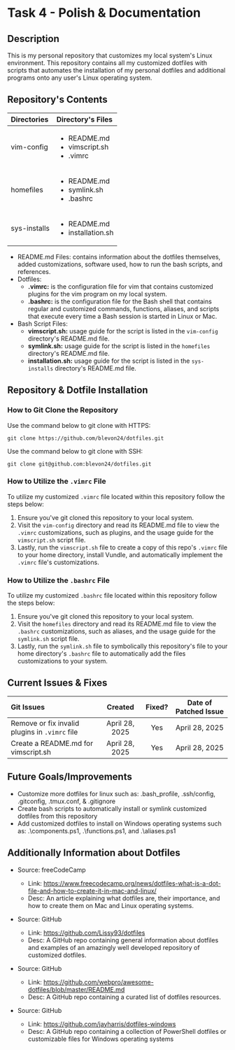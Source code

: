 # Task 4 - Polish & Documentation
## Description
This is my personal repository that customizes my local system's Linux environment. This repository contains all my customized dotfiles with scripts that automates the installation of my personal dotfiles and additional programs onto any user's Linux operating system.

## Repository's Contents
| Directories	| Directory's Files 	|
| :------------ | :-------------------- |
| vim-config	| <ul><li>README.md</li><li>vimscript.sh</li><li>.vimrc</li> |
| homefiles	| <ul><li>README.md</li><li>symlink.sh</li><li>.bashrc</li> |
| sys-installs	| <ul><li>README.md</li><li>installation.sh</li> |

 - README.md Files: contains information about the dotfiles themselves, added customizations, software used, how to run the bash scripts, and references.
 - Dotfiles:
   - **.vimrc:** is the configuration file for vim that contains customized plugins for the vim program on my local system.
   - **.bashrc:** is the configuration file for the Bash shell that contains regular and customized commands, functions, aliases, and scripts that execute every time a Bash session is started in Linux or Mac.
 - Bash Script Files:
   - **vimscript.sh:** usage guide for the script is listed in the `vim-config` directory's README.md file.
   - **symlink.sh:** usage guide for the script is listed in the `homefiles` directory's README.md file.
   - **installation.sh:** usage guide for the script is listed in the `sys-installs` directory's README.md file.

## Repository & Dotfile Installation
### How to Git Clone the Repository
Use the command below to git clone with HTTPS:
```
git clone https://github.com/blevon24/dotfiles.git
```

Use the command below to git clone with SSH:
```
git clone git@github.com:blevon24/dotfiles.git
```

### How to Utilize the `.vimrc` File
To utilize my customized `.vimrc` file located within this repository follow the steps below:
 1. Ensure you've git cloned this repository to your local system.
 2. Visit the `vim-config` directory and read its README.md file to view the `.vimrc` customizations, such as plugins, and the usage guide for the `vimscript.sh` script file.
 3. Lastly, run the `vimscript.sh` file to create a copy of this repo's `.vimrc` file to your home directory, install Vundle, and automatically implement the `.vimrc` file's customizations.

### How to Utilize the `.bashrc` File
To utilize my customized `.bashrc` file located within this repository follow the steps below:
 1. Ensure you've git cloned this repository to your local system.
 2. Visit the `homefiles` directory and read its README.md file to view the `.bashrc` customizations, such as aliases, and the usage guide for the `symlink.sh` script file.
 3. Lastly, run the `symlink.sh` file to symbolically this repository's file to your home directory's `.bashrc` file to automatically add the files customizations to your system.

## Current Issues & Fixes
| Git Issues	| Created 	| Fixed?	| Date of Patched Issue	|
| :------------ | :-------------------: | :-----------: | :-------------------: |
| Remove or fix invalid plugins in `.vimrc` file | April 28, 2025 | Yes | April 28, 2025 |
| Create a README.md for vimscript.sh | April 28, 2025 | Yes | April 28, 2025 |


## Future Goals/Improvements
 - Customize more dotfiles for linux such as: .bash_profile, .ssh/config, .gitconfig, .tmux.conf, & .gitignore
 - Create bash scripts to automatically install or symlink customized dotfiles from this repository
 - Add customized dotfiles to install on Windows operating systems such as: .\components.ps1, .\functions.ps1, and .\aliases.ps1

## Additionally Information about Dotfiles 
 - Source: freeCodeCamp
   - Link: https://www.freecodecamp.org/news/dotfiles-what-is-a-dot-file-and-how-to-create-it-in-mac-and-linux/
   - Desc: An article explaining what dotfiles are, their importance, and how to create them on Mac and Linux operating systems.

 - Source: GitHub
   - Link: https://github.com/Lissy93/dotfiles
   - Desc: A GitHub repo containing general information about dotfiles and examples of an amazingly well developed repository of customized dotfiles.

 - Source: GitHub
   - Link: https://github.com/webpro/awesome-dotfiles/blob/master/README.md
   - Desc: A GitHub repo containing a curated list of dotfiles resources.

 - Source: GitHub
   - Link: https://github.com/jayharris/dotfiles-windows
   - Desc: A GitHub repo containing a collection of PowerShell dotfiles or customizable files for Windows operating systems

